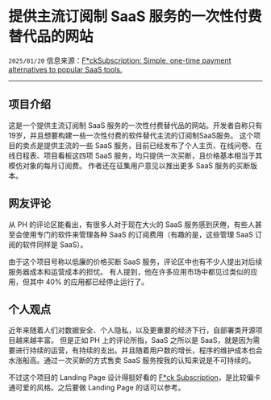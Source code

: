# 提供主流订阅制 SaaS 服务的一次性付费替代品的网站

``2025/01/20``
信息来源：[F*ckSubscription: Simple, one-time payment alternatives to popular SaaS tools.](https://www.producthunt.com/posts/f-cksubscription)

- - -

## 项目介绍

这是一个提供主流订阅制 SaaS 服务的一次性付费替代品的网站。开发者自称只有19岁，并且想要构建一些一次性付费的软件替代主流的订阅制SaaS服务。
这个项目的卖点是提供主流的一些 SaaS 服务，目前已经发布了个人主页、在线问卷、在线日程表、项目看板这四项 SaaS 服务，均只提供一次买断，且价格基本相当于其模仿对象的每月订阅费。
作者还在征集用户意见以推出更多 SaaS 服务的买断版本。

## 网友评论

从 PH 的评论区能看出，有很多人对于现在大火的 SaaS 服务感到厌倦，有些人甚至会使用专门的软件来管理各种 SaaS 的订阅费用（有趣的是，这些管理 SaaS 订阅的软件同样是 SaaS）。

由于这个项目号称以低廉的价格买断 SaaS 服务，评论区中也有不少人提出对后续服务器成本和运营成本的担忧。
有人提到，他在许多应用市场中都见过类似的应用，但其中 40% 的应用都已经停止运行了。

## 个人观点

近年来随着人们对数据安全、个人隐私，以及更重要的经济下行，自部署类开源项目越来越丰富。
但是正如 PH 上的评论所指，SaaS 之所以是 SaaS，就是因为需要进行持续的运营，有持续的支出。并且随着用户数的增长，程序的维护成本也会水涨船高。通过一次买断的方式售卖 SaaS 服务按我的认知来说是不可持续的。

不过这个项目的 Landing Page 设计得挺好看的 [F*ck Subscription](https://www.fcksubscription.com/)，是比较偏卡通可爱的风格。之后要做 Landing Page 的话可以参考。
